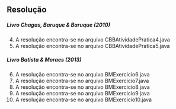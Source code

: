 ## Resolução

##### Livro Chagas, Baruque & Baruque (2010)
4) A resolução encontra-se no arquivo CBBAtividadePratica4.java
5) A resolução encontra-se no arquivo CBBAtividadePratica5.java

##### Livro Batista & Moraes (2013)
6) A resolução encontra-se no arquivo BMExercicio6.java
7) A resolução encontra-se no arquivo BMExercicio7.java
8) A resolução encontra-se no arquivo BMExercicio8.java
9) A resolução encontra-se no arquivo BMExercicio9.java
10) A resolução encontra-se no arquivo BMExercicio10.java
